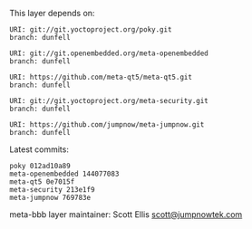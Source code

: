 This layer depends on:

    URI: git://git.yoctoproject.org/poky.git
    branch: dunfell

    URI: git://git.openembedded.org/meta-openembedded
    branch: dunfell

    URI: https://github.com/meta-qt5/meta-qt5.git
    branch: dunfell

    URI: git://git.yoctoproject.org/meta-security.git
    branch: dunfell

    URI: https://github.com/jumpnow/meta-jumpnow.git
    branch: dunfell


Latest commits:

    poky 012ad10a89
    meta-openembedded 144077083
    meta-qt5 0e7015f
    meta-security 213e1f9
    meta-jumpnow 769783e


meta-bbb layer maintainer: Scott Ellis <scott@jumpnowtek.com>
